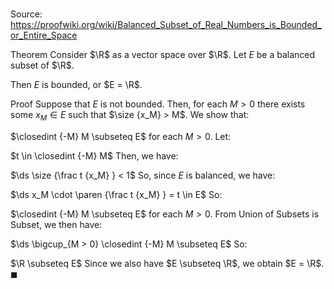# 

Source: https://proofwiki.org/wiki/Balanced_Subset_of_Real_Numbers_is_Bounded_or_Entire_Space

Theorem
Consider $\R$ as a vector space over $\R$.
Let $E$ be a balanced subset of $\R$.

Then $E$ is bounded, or $E = \R$.


Proof
Suppose that $E$ is not bounded.
Then, for each $M > 0$ there exists some $x_M \in E$ such that $\size {x_M} > M$.
We show that: 

$\closedint {-M} M \subseteq E$ for each $M > 0$.
Let:

$t \in \closedint {-M} M$
Then, we have: 

$\ds \size {\frac t {x_M} } < 1$
So, since $E$ is balanced, we have: 

$\ds x_M \cdot \paren {\frac t {x_M} } = t \in E$
So:

$\closedint {-M} M \subseteq E$ for each $M > 0$.
From Union of Subsets is Subset, we then have: 

$\ds \bigcup_{M > 0} \closedint {-M} M \subseteq E$
So:

$\R \subseteq E$
Since we also have $E \subseteq \R$, we obtain $E = \R$.
$\blacksquare$





